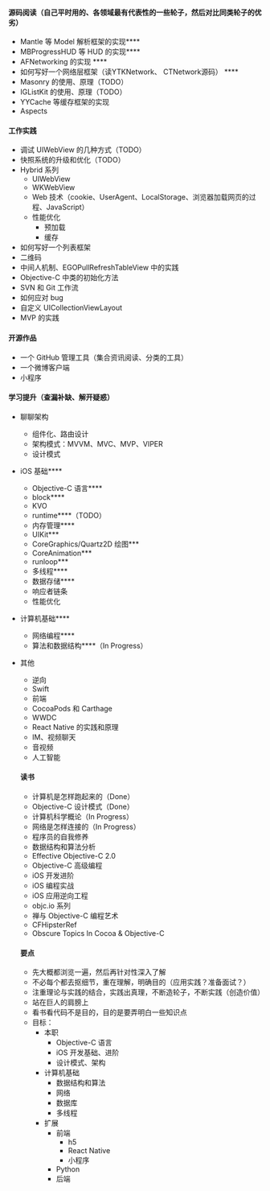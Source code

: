 
#### 源码阅读（自己平时用的、各领域最有代表性的一些轮子，然后对比同类轮子的优劣）
- Mantle 等 Model 解析框架的实现****
- MBProgressHUD 等 HUD 的实现****
- AFNetworking 的实现 ****
- 如何写好一个网络层框架（读YTKNetwork、 CTNetwork源码） ****
- Masonry 的使用、原理（TODO）
- IGListKit 的使用、原理（TODO）
- YYCache 等缓存框架的实现
- Aspects


#### 工作实践
- 调试 UIWebView 的几种方式（TODO）     
- 快照系统的升级和优化（TODO）
- Hybrid 系列      
  - UIWebView
  - WKWebView
  - Web 技术（cookie、UserAgent、LocalStorage、浏览器加载网页的过程、JavaScript）
  - 性能优化
    - 预加载
    - 缓存
- 如何写好一个列表框架
- 二维码
- 中间人机制、EGOPullRefreshTableView 中的实践
- Objective-C 中类的初始化方法      
- SVN 和 Git 工作流        
- 如何应对 bug 
- 自定义 UICollectionViewLayout
- MVP 的实践

#### 开源作品
- 一个  GitHub 管理工具（集合资讯阅读、分类的工具）
- 一个微博客户端
- 小程序


#### 学习提升（查漏补缺、解开疑惑）

- 聊聊架构
  - 组件化、路由设计
  - 架构模式：MVVM、MVC、MVP、VIPER
  - 设计模式
  
- iOS 基础****
  - Objective-C 语言****
  - block****
  - KVO
  - runtime****（TODO）
  - 内存管理****
  - UIKit***
  - CoreGraphics/Quartz2D 绘图***
  - CoreAnimation***
  - runloop***
  - 多线程****
  - 数据存储****
  - 响应者链条
  - 性能优化
- 计算机基础****
  - 网络编程****
  - 算法和数据结构****（In Progress）
- 其他
  - 逆向
  - Swift
  - 前端
  - CocoaPods 和 Carthage
  - WWDC
  - React Native 的实践和原理
  - IM、视频聊天
  - 音视频
  - 人工智能
  
  #### 读书
  - 计算机是怎样跑起来的（Done）
  - Objective-C 设计模式（Done）
  - 计算机科学概论（In Progress）
  - 网络是怎样连接的（In Progress）
  - 程序员的自我修养
  - 数据结构和算法分析
  - Effective Objective-C 2.0
  - Objective-C 高级编程
  - iOS 开发进阶
  - iOS 编程实战
  - iOS 应用逆向工程
  - objc.io 系列
  - 禅与 Objective-C 编程艺术
  - CFHipsterRef
  - Obscure Topics In Cocoa & Objective-C
  
  
  #### 要点
  - 先大概都浏览一遍，然后再针对性深入了解
  - 不必每个都去抠细节，重在理解，明确目的（应用实践？准备面试？）
  - 注重理论与实践的结合，实践出真理，不断造轮子，不断实践（创造价值）
  - 站在巨人的肩膀上
  - 看书看代码不是目的，目的是要弄明白一些知识点
  - 目标：
    - 本职
      - Objective-C 语言
      - iOS 开发基础、进阶
      - 设计模式、架构
    - 计算机基础
        - 数据结构和算法
        - 网络
        - 数据库
        - 多线程
    - 扩展
      - 前端
        - h5
        - React Native
        - 小程序
      - Python
      - 后端
